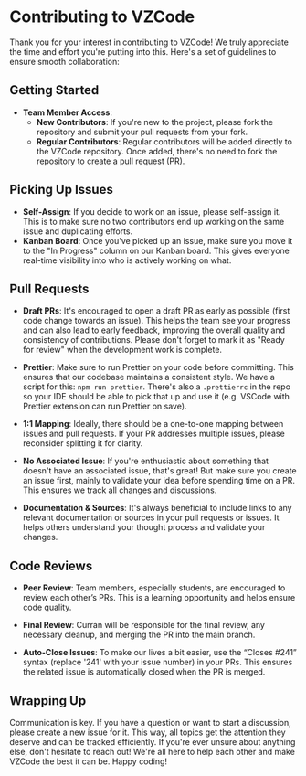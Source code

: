 # Contributing to VZCode

Thank you for your interest in contributing to VZCode! We truly appreciate the time and effort you're putting into this. Here's a set of guidelines to ensure smooth collaboration:

## Getting Started

- **Team Member Access**:
  - **New Contributors**: If you're new to the project, please fork the repository and submit your pull requests from your fork.
  - **Regular Contributors**: Regular contributors will be added directly to the VZCode repository. Once added, there's no need to fork the repository to create a pull request (PR).

## Picking Up Issues

- **Self-Assign**: If you decide to work on an issue, please self-assign it. This is to make sure no two contributors end up working on the same issue and duplicating efforts.
- **Kanban Board**: Once you've picked up an issue, make sure you move it to the "In Progress" column on our Kanban board. This gives everyone real-time visibility into who is actively working on what.

## Pull Requests

- **Draft PRs**: It's encouraged to open a draft PR as early as possible (first code change towards an issue). This helps the team see your progress and can also lead to early feedback, improving the overall quality and consistency of contributions. Please don't forget to mark it as "Ready for review" when the development work is complete.

- **Prettier**: Make sure to run Prettier on your code before committing. This ensures that our codebase maintains a consistent style. We have a script for this: `npm run prettier`. There's also a `.prettierrc` in the repo so your IDE should be able to pick that up and use it (e.g. VSCode with Prettier extension can run Prettier on save).

- **1:1 Mapping**: Ideally, there should be a one-to-one mapping between issues and pull requests. If your PR addresses multiple issues, please reconsider splitting it for clarity.

- **No Associated Issue**: If you're enthusiastic about something that doesn't have an associated issue, that's great! But make sure you create an issue first, mainly to validate your idea before spending time on a PR. This ensures we track all changes and discussions.

- **Documentation & Sources**: It's always beneficial to include links to any relevant documentation or sources in your pull requests or issues. It helps others understand your thought process and validate your changes.

## Code Reviews

- **Peer Review**: Team members, especially students, are encouraged to review each other’s PRs. This is a learning opportunity and helps ensure code quality.

- **Final Review**: Curran will be responsible for the final review, any necessary cleanup, and merging the PR into the main branch.

- **Auto-Close Issues**: To make our lives a bit easier, use the “Closes #241” syntax (replace '241' with your issue number) in your PRs. This ensures the related issue is automatically closed when the PR is merged.

## Wrapping Up

Communication is key. If you have a question or want to start a discussion, please create a new issue for it. This way, all topics get the attention they deserve and can be tracked efficiently. If you're ever unsure about anything else, don't hesitate to reach out! We're all here to help each other and make VZCode the best it can be. Happy coding!
